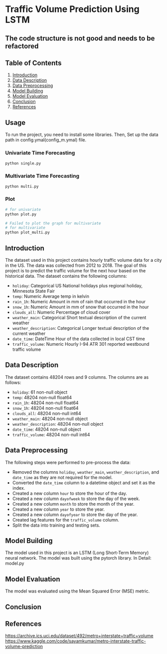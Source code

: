# Traffic Volume Prediction Using LSTM

## The code structure is not good and needs to be refactored

## Table of Contents

1. [Introduction](#introduction)
2. [Data Description](#data-description)
3. [Data Preprocessing](#data-preprocessing)
4. [Model Building](#model-building)
5. [Model Evaluation](#model-evaluation)
6. [Conclusion](#conclusion)
7. [References](#references)

## Usage

To run the project, you need to install some libraries.
Then, Set up the data path in config.ymal(config_m.ymal) file.


### Univariate Time Forecasting

```bash
python single.py
```

### Multivariate Time Forecasting

```bash
python multi.py
```

### Plot

```bash
# for univariate
python plot.py

# Failed to plot the graph for multivariate
# for multivariate
python plot_multi.py
```

## Introduction

The dataset used in this project contains hourly traffic volume data for a city in the US. The data was collected from 2012 to 2018. The goal of this project is to predict the traffic volume for the next hour based on the historical data. The dataset contains the following columns:

- `holiday`: Categorical US National holidays plus regional holiday, Minnesota State Fair
- `temp`: Numeric Average temp in kelvin
- `rain_1h`: Numeric Amount in mm of rain that occurred in the hour
- `snow_1h`: Numeric Amount in mm of snow that occurred in the hour
- `clouds_all`: Numeric Percentage of cloud cover
- `weather_main`: Categorical Short textual description of the current weather
- `weather_description`: Categorical Longer textual description of the current weather
- `date_time`: DateTime Hour of the data collected in local CST time
- `traffic_volume`: Numeric Hourly I-94 ATR 301 reported westbound traffic volume

## Data Description

The dataset contains 48204 rows and 9 columns. The columns are as follows:

- `holiday`: 61 non-null object
- `temp`: 48204 non-null float64
- `rain_1h`: 48204 non-null float64
- `snow_1h`: 48204 non-null float64
- `clouds_all`: 48204 non-null int64
- `weather_main`: 48204 non-null object
- `weather_description`: 48204 non-null object
- `date_time`: 48204 non-null object
- `traffic_volume`: 48204 non-null int64

## Data Preprocessing

The following steps were performed to pre-process the data:

- Removed the columns `holiday`, `weather_main`, `weather_description`, and `date_time` as they are not required for the model.
- Converted the `date_time` column to a datetime object and set it as the index.
- Created a new column `hour` to store the hour of the day.
- Created a new column `dayofweek` to store the day of the week.
- Created a new column `month` to store the month of the year.
- Created a new column `year` to store the year.
- Created a new column `dayofyear` to store the day of the year.
- Created lag features for the `traffic_volume` column.
- Split the data into training and testing sets.

## Model Building

The model used in this project is an LSTM (Long Short-Term Memory) neural network. The model was built using the pytorch library.
In Detail: model.py

## Model Evaluation

The model was evaluated using the Mean Squared Error (MSE) metric.

## Conclusion

## References

https://archive.ics.uci.edu/dataset/492/metro+interstate+traffic+volume
https://www.kaggle.com/code/sayamkumar/metro-interstate-traffic-volume-prediction
